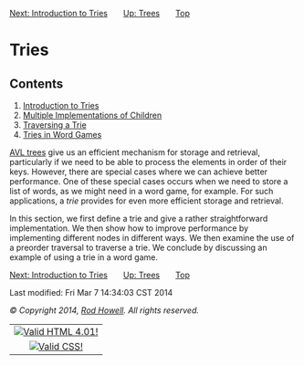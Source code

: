 <div class="NAVBAR">

[Next: Introduction to
Tries](/~rhowell/DataStructures/redirect/tries-intro)       [Up:
Trees](/~rhowell/DataStructures/redirect/trees)      
[Top](/~rhowell/DataStructures/)

</div>

# Tries

<div class="TOC">

## Contents

1.  [Introduction to
    Tries](/~rhowell/DataStructures/redirect/tries-intro)
2.  [Multiple Implementations of
    Children](/~rhowell/DataStructures/redirect/tries-multiple-impl)
3.  [Traversing a
    Trie](/~rhowell/DataStructures/redirect/traversing-tries)
4.  [Tries in Word Games](/~rhowell/DataStructures/redirect/word-games)

</div>

[AVL trees](/~rhowell/DataStructures/redirect/avl-trees) give us an
efficient mechanism for storage and retrieval, particularly if we need
to be able to process the elements in order of their keys. However,
there are special cases where we can achieve better performance. One of
these special cases occurs when we need to store a list of words, as we
might need in a word game, for example. For such applications, a *trie*
provides for even more efficient storage and retrieval.

In this section, we first define a trie and give a rather
straightforward implementation. We then show how to improve performance
by implementing different nodes in different ways. We then examine the
use of a preorder traversal to traverse a trie. We conclude by
discussing an example of using a trie in a word game.

<div class="NAVBAR">

[Next: Introduction to
Tries](/~rhowell/DataStructures/redirect/tries-intro)       [Up:
Trees](/~rhowell/DataStructures/redirect/trees)      
[Top](/~rhowell/DataStructures/)

</div>

<span class="small">Last modified: Fri Mar 7 14:34:03 CST 2014</span>

<span class="small">*© Copyright 2014, [Rod Howell](/~rhowell/). All
rights reserved.*</span>

|                                                                                            |
| :----------------------------------------------------------------------------------------: |
| [![Valid HTML 4.01\!](/~rhowell/valid-html401.gif)](http://validator.w3.org/check/referer) |
|   [![Valid CSS\!](/~howell/vcss.gif)](http://jigsaw.w3.org/css-validator/check/referer)    |

